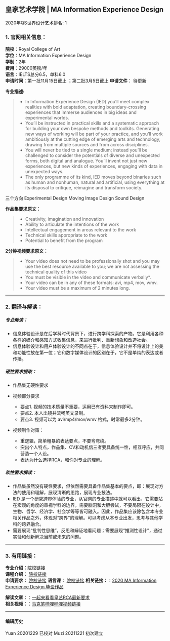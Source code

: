## 皇家艺术学院 | MA Information Experience Design

2020年QS世界设计艺术排名: 1  

### 1. 官网相关信息：

**院校**：Royal College of Art  
**学位**：MA Information Experience Design  
**学制**：2年  
**费用**：29000英镑/年  
**语言**：IELTS总分6.5，单科6.0  
**申请时间**：第一批11月15日截止 ；第二批3月5日截止
**申请文件**： 待更新  

**专业描述:**
> - In Information Experience Design (IED) you’ll meet complex realities with bold adaptation, creating boundary-crossing experiences that immerse audiences in big ideas and experimental worlds.
> - You’ll be instructed in practical skills and a systematic approach for building your own bespoke methods and toolkits. Generating new ways of working will be part of your practice, and you’ll work ambitiously at the cutting edge of emerging arts and technology, drawing from multiple sources and from across disciplines.
> - You will never be tied to a single medium; instead you’ll be challenged to consider the potentials of diverse and unexpected forms, both digital and analogue. You’ll invent not just new experiences, but new kinds of experiences, engaging with data in unexpected ways.
> - The only programme of its kind, IED moves beyond binaries such as human and nonhuman, natural and artificial, using everything at its disposal to critique, reimagine and transform society.

三个方向
Experimental Design
Moving Image Design
Sound Design

**作品集要求原文：**   

> - Creativity, imagination and innovation  
> - Ability to articulate the intentions of the work  
> - Intellectual engagement in areas relevant to the work  
> - Technical skills appropriate to the work
> - Potential to benefit from the program   



**2分钟视频要求原文：**   


> -  Your video does not need to be professionally shot and you may use the best resource available to you; we are not assessing the technical quality of this video
> -  You must be visible in the video and communicate verbally*.
> -  Your video can be in any of these formats: avi, mp4, mov, wmv.
> -  Your video must be a maximum of 2 minutes long.


---


### 2. 翻译与解读：
##### 专业解读：
- 信息体验设计是在后学科时代背景下，进行跨学科探索的产物。它是利用各种各样的媒介和感知方式收集信息，来进行批判、重新想象和改造社会。
- 信息体验设计和用户体验设计的不同点在于，信息体验设计并不将设计上的美和功能性放在第一位；它和数字媒体设计的区别在于，它不是单纯的表达或者传播。

##### 硬性要求提取：
- 作品集无硬性要求  

- 视频部分要求

  - 要点1. 视频的技术质量不重要，运用已有资料来制作即可。
  - 要点2. 本人出镜并流畅英文录制。
  - 要点3. 视频可以为 avi/mp4/mov/wmv 格式，时常最多2分钟。


- 视频制作对策：

  - 重逻辑，简单粗暴的表达要点，不要弯弯绕。
  - 突出个人特点，作品集、CV和动机信三者要具备统一性，相互呼应，共同营造一个人设。
  - 表达为什么选择RCA，和你对专业的理解。


##### 软性要求解读：

- 作品集虽然没有硬性要求，但依然需要具备作品集基本的要点，即：展现对方法的使用和理解，展现清晰的思路，展现专业技法。
- IED 是一个研究跨界体验的专业，从官网的专业描述中就可以看出，它需要站在宏观的角度的审视学科的边界，需要脑洞和大胆尝试，不要局限在设计中，生物、哲学、经济学、社会学等等皆可融入。因此，作品集应该除包含本专业相关作品之外，体现对“跨界”的理解。可以考虑从本专业出发，思考与其他学科的跨界融合。
- 需要展现“批判性思维”，反思和辩证地看问题；需要展现“推测性设计”，通过实验和创新解决当前或未来的问题。



---


### 3. 有用链接：

**专业介绍：**[院校链接](https://www.rca.ac.uk/schools/school-of-communication/ied/)  
**课程介绍：** [院校链接](https://www.rca.ac.uk/schools/school-of-communication/ied/)  
**申请要求：** [院校链接](https://www.rca.ac.uk/studying-at-the-rca/apply/entrance-requirements/ma-entrance-requirements/)
**语言课：** [院校链接](https://www.rca.ac.uk/study/facilities-support/learning-support/english-for-academic-purposes/)
**相关链接：**：[2020 MA Information Experience Design 毕设作品](https://2020.rca.ac.uk/programmes/information-experience-design-ma)  

**解读文章：**：[一起来看看皇艺RCA最新要求](http://www.makebi.net/38630.html)  
**相关视频：**：[马克笔哔哩哔哩视频链接](https://www.bilibili.com/video/av22598279)  



---


#### 编辑历史
Yuan 20201229 已校对
Muzi 20211221 初次建立
